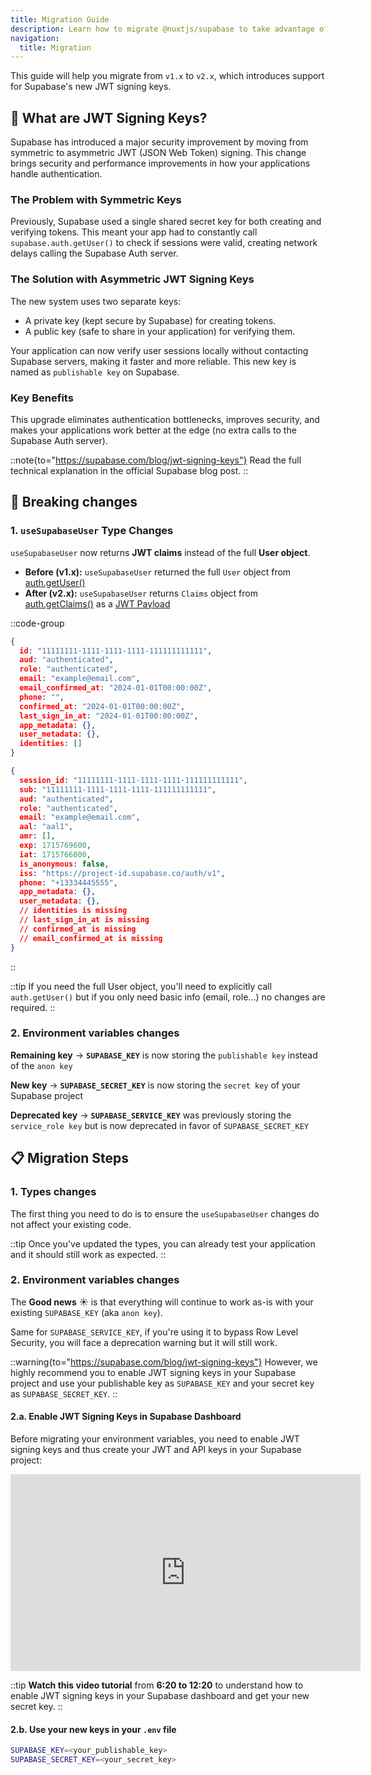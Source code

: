 ```yaml
---
title: Migration Guide 
description: Learn how to migrate @nuxtjs/supabase to take advantage of JWT signing keys support
navigation:
  title: Migration
---
```


This guide will help you migrate from `v1.x` to `v2.x`, which introduces support for Supabase's new JWT signing keys.

## 🔐 What are JWT Signing Keys?

Supabase has introduced a major security improvement by moving from symmetric to asymmetric JWT (JSON Web Token) signing. This change brings security and performance improvements in how your applications handle authentication.

### The Problem with Symmetric Keys

Previously, Supabase used a single shared secret key for both creating and verifying tokens. This meant your app had to constantly call `supabase.auth.getUser()` to check if sessions were valid, creating network delays calling the Supabase Auth server.

### The Solution with Asymmetric JWT Signing Keys
The new system uses two separate keys: 
- A private key (kept secure by Supabase) for creating tokens.
- A public key (safe to share in your application) for verifying them.

Your application can now verify user sessions locally without contacting Supabase servers, making it faster and more reliable. This new key is named as `publishable key` on Supabase.

### Key Benefits

This upgrade eliminates authentication bottlenecks, improves security, and makes your applications work better at the edge (no extra calls to the Supabase Auth server).

::note{to="https://supabase.com/blog/jwt-signing-keys"}
Read the full technical explanation in the official Supabase blog post.
::

## 🚨 Breaking changes

### 1. `useSupabaseUser` Type Changes

`useSupabaseUser` now returns **JWT claims** instead of the full **User object**.

- **Before (v1.x):** `useSupabaseUser` returned the full `User` object from [auth.getUser()](https://supabase.com/docs/reference/javascript/auth-getuser)
- **After (v2.x):** `useSupabaseUser` returns `Claims` object from [auth.getClaims()](https://supabase.com/docs/reference/javascript/auth-getclaims) as a [JWT Payload](https://supabase.com/docs/guides/auth/jwts)

::code-group
```json [auth.getUser() as .json]
{
  id: "11111111-1111-1111-1111-111111111111",
  aud: "authenticated",
  role: "authenticated",
  email: "example@email.com",
  email_confirmed_at: "2024-01-01T00:00:00Z",
  phone: "",
  confirmed_at: "2024-01-01T00:00:00Z",
  last_sign_in_at: "2024-01-01T00:00:00Z",
  app_metadata: {},
  user_metadata: {},
  identities: []
}
```

```json [auth.getClaims().claims as .json]
{
  session_id: "11111111-1111-1111-1111-111111111111",
  sub: "11111111-1111-1111-1111-111111111111",
  aud: "authenticated",
  role: "authenticated",
  email: "example@email.com",
  aal: "aal1",
  amr: [],
  exp: 1715769600,
  iat: 1715766000,
  is_anonymous: false,
  iss: "https://project-id.supabase.co/auth/v1",
  phone: "+13334445555",
  app_metadata: {},
  user_metadata: {},
  // identities is missing
  // last_sign_in_at is missing
  // confirmed_at is missing
  // email_confirmed_at is missing
}
```
::

::tip
If you need the full User object, you'll need to explicitly call `auth.getUser()` but if you only need basic info (email, role...) no changes are required.
::


### 2. Environment variables changes

**Remaining key** → **`SUPABASE_KEY`** is now storing the `publishable key` instead of the `anon key`

**New key** → **`SUPABASE_SECRET_KEY`** is now storing the `secret key` of your Supabase project

**Deprecated key** → **`SUPABASE_SERVICE_KEY`** was previously storing the `service_role key` but is now deprecated in favor of `SUPABASE_SECRET_KEY`

## 📋 Migration Steps

### 1. Types changes

The first thing you need to do is to ensure the `useSupabaseUser` changes do not affect your existing code.

::tip
Once you've updated the types, you can already test your application and it should still work as expected.
::

### 2. Environment variables changes

The **Good news** ☀️ is that everything will continue to work as-is with your existing `SUPABASE_KEY` (aka `anon key`). 

Same for `SUPABASE_SERVICE_KEY`, if you're using it to bypass Row Level Security, you will face a deprecation warning but it will still work.

::warning{to="https://supabase.com/blog/jwt-signing-keys"}
However, we highly recommend you to enable JWT signing keys in your Supabase project and use your publishable key as `SUPABASE_KEY` and your secret key as `SUPABASE_SECRET_KEY`.
::

#### 2.a. Enable JWT Signing Keys in Supabase Dashboard

Before migrating your environment variables, you need to enable JWT signing keys and thus create your JWT and API keys in your Supabase project:

<iframe
  width="560"
  height="315"
  src="https://www.youtube.com/embed/rwnOal_xRtM"
  frameborder="0"
  allow="accelerometer; autoplay; clipboard-write; encrypted-media; gyroscope; picture-in-picture; web-share"
  allowfullscreen
></iframe>

::tip
**Watch this video tutorial** from **6:20 to 12:20** to understand how to enable JWT signing keys in your Supabase dashboard and get your new secret key.
::

#### 2.b. Use your new keys in your `.env` file

```bash [.env]
SUPABASE_KEY=<your_publishable_key>
SUPABASE_SECRET_KEY=<your_secret_key>
```
